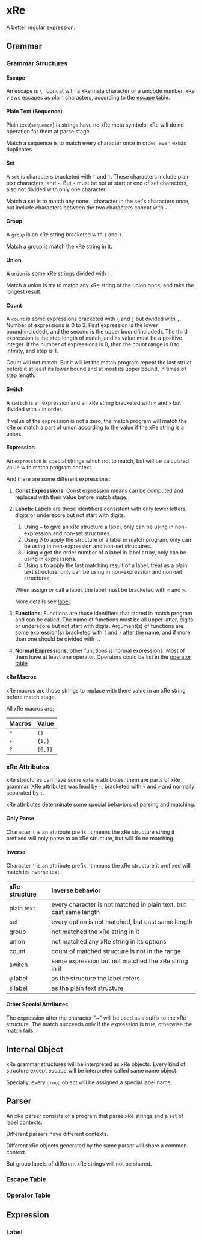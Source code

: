 
# xRe

A better regular expression.

## Grammar

### Grammar Structures

#### Escape

An escape is `\ ` concat with a xRe meta character or a unicode number.
xRe views escapes as plain characters, according to the [escape table](#escape-table).

#### Plain Text (Sequence)
Plain text(`sequence`) is strings have no xRe meta symbols. 
xRe will do no operation for them at parse stage. 

Match a sequence is to match every character once in order, even exists duplicates.

#### Set

A `set` is characters bracketed with `[` and `]`. 
These characters include plain text characters, and `-`. 
But `-` must be not at start or end of set characters, also not divided with only one character.

Match a set is to match any none `-` character in the set's characters once, but include characters between
the two characters concat with `-`.

#### Group

A `group` is an xRe string bracketed with `(` and `)`. 

Match a group is match the xRe string in it.

#### Union

A `union` is some xRe strings divided with `|`. 

Match a union is try to match any xRe string of the union once, and take the longest result.

#### Count

A `count` is some expressions bracketed with `{` and `}` but divided with `,`. 
Number of expressions is 0 to 3. 
First expression is the lower bound(included), and the second is the upper bound(included).
The third expression is the step length of match, and its value must be a positive integer.
If the number of expressions is 0, then the count range is 0 to infinity, and step is 1.

Count will not match. But it will let the match program repeat the last struct before it at least its
lower bound and at most its upper bound, in times of step length.

#### Switch

A `switch` is an expression and an xRe string bracketed with `<` and `>` but divided with `?` in order.

If value of the expression is not a zero, the match program will match the xRe 
or match a part of union according to the value if the xRe string is a union.

#### Expression

An `expression` is special strings which not to match, but will be calculated value with match program context.

And there are some different expressions:
1. **Const Expressions**: Const expression means can be computed and replaced with their value before match stage.
2. **Labels**: Labels are those identifiers consistent with only lower letters, digits or underscore but not start with digits.
   1. Using `=` to give an xRe structure a label, only can be using in non-expression and non-set structures.
   2. Using `@` to apply the structure of a label in match program, only can be using in non-expression and non-set structures.
   3. Using `#` get the order number of a label in label array, only can be using in expressions.
   4. Using `$` to apply the last matching result of a label, treat as a plain text structure,
      only can be using in non-expression and non-set structures.

   When assign or call a label, the label must be bracketed with `<` and `>`.

   More details see [label](#label).
3. **Functions**: Functions are those identifiers that stored in match program and can be called.
    The name of functions must be all upper latter, digits or underscore but not start with digits.
    Argument(s) of functions are some expression(s) bracketed with `(` and `)` after the name,
    and if more than one should be divided with `,`.
4. **Normal Expressions**: other functions is normal expressions. Most of them have at least one operator.
    Operators could be list in the [operator table](#operator-table).

#### xRe Macros

xRe macros are those strings to replace with there value in an xRe string before match stage.

All xRe macros are:

| Macros | Value   |
|:-------|:--------|
| `*`    | `{}`    |
| `+`    | `{1,}`  |
| `?`    | `{0,1}` |


### xRe Attributes

xRe structures can have some extern attributes, them are parts of xRe grammar. 
XRe attributes was lead by `~`, bracketed with `<` and `>` and normally separated by `;`.

xRe attributes determinate some special behaviors of parsing and matching.

#### Only Parse

Character `!` is an attribute prefix. It means the xRe structure string it prefixed will only parse to an xRe structure,
but will do no matching.

#### Inverse

Character `^` is an attribute prefix. It means the xRe structure it prefixed will match its inverse text.

| xRe structure | inverse behavior                                                   |
|:--------------|:-------------------------------------------------------------------|
| plain text    | every character is not matched in plain text, but cast same length |
| set           | every option is not matched, but cast same length                  |
| group         | not matched the xRe string in it                                   |
| union         | not matched any xRe string in its options                          |
| count         | count of matched structure is not in the range                     |
| switch        | same expression but not matched the xRe string in it               |
| `@` label     | as the structure the label refers                                  |
| `$` label     | as the plain text structure                                        |

#### Other Special Attributes

The expression after the character "~" will be used as a suffix to the xRe structure. 
The match succeeds only if the expression is true, otherwise the match fails.

## Internal Object

xRe grammar structures will be interpreted as xRe objects.
Every kind of structure except escape will be interpreted called same name object.

Specially, every `group` object will be assigned a special label name.

## Parser

An xRe parser consists of a program that parse xRe strings and a set of label contexts.

Different parsers have different contexts.

Different xRe objects generated by the same parser will share a common context.

But group labels of different xRe strings will not be shared.

### Escape Table

### Operator Table

## Expression

### Label


